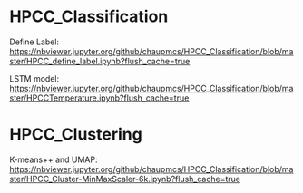 # HPCC_Classification

Define Label: https://nbviewer.jupyter.org/github/chaupmcs/HPCC_Classification/blob/master/HPCC_define_label.ipynb?flush_cache=true

LSTM model: https://nbviewer.jupyter.org/github/chaupmcs/HPCC_Classification/blob/master/HPCCTemperature.ipynb?flush_cache=true


# HPCC_Clustering
K-means++ and UMAP: https://nbviewer.jupyter.org/github/chaupmcs/HPCC_Classification/blob/master/HPCC_Cluster-MinMaxScaler-6k.ipynb?flush_cache=true
